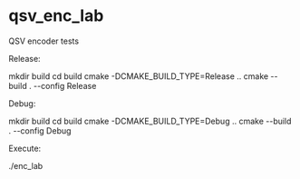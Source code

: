 # qsv_enc_lab
QSV encoder tests

Release:

mkdir build
cd build
cmake -DCMAKE_BUILD_TYPE=Release ..
cmake --build . --config Release

Debug:

mkdir build
cd build
cmake -DCMAKE_BUILD_TYPE=Debug ..
cmake --build . --config Debug

Execute:

./enc_lab



